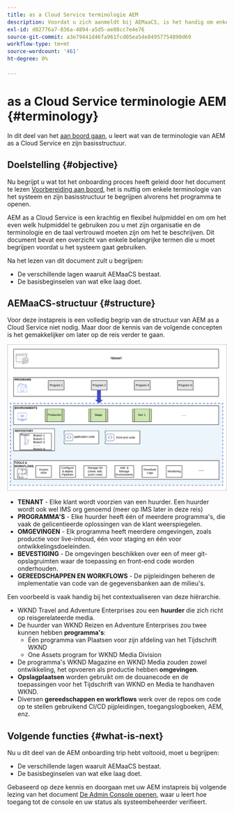 ```yaml
---
title: as a Cloud Service terminologie AEM
description: Voordat u zich aanmeldt bij AEMaaCS, is het handig om enkele terminologie van het systeem en de basisstructuur te begrijpen.
exl-id: d02776a7-836a-4894-a5d5-ae88cc7e4e76
source-git-commit: a3e79441d46fa961fcd05ea54e84957754890d69
workflow-type: tm+mt
source-wordcount: '461'
ht-degree: 0%

---
```


# as a Cloud Service terminologie AEM {#terminology}

In dit deel van het [aan boord gaan,](overview.md) u leert wat van de terminologie van AEM as a Cloud Service en zijn basisstructuur.

## Doelstelling {#objective}

Nu begrijpt u wat tot het onboarding proces heeft geleid door het document te lezen [Voorbereiding aan boord,](preparation.md) het is nuttig om enkele terminologie van het systeem en zijn basisstructuur te begrijpen alvorens het programma te openen.

AEM as a Cloud Service is een krachtig en flexibel hulpmiddel en om om het even welk hulpmiddel te gebruiken zou u met zijn organisatie en de terminologie en de taal vertrouwd moeten zijn om het te beschrijven. Dit document bevat een overzicht van enkele belangrijke termen die u moet begrijpen voordat u het systeem gaat gebruiken.

Na het lezen van dit document zult u begrijpen:

* De verschillende lagen waaruit AEMaaCS bestaat.
* De basisbeginselen van wat elke laag doet.

## AEMaaCS-structuur {#structure}

Voor deze instapreis is een volledig begrip van de structuur van AEM as a Cloud Service niet nodig. Maar door de kennis van de volgende concepten is het gemakkelijker om later op de reis verder te gaan.

![Cloud Manager-structuur](/help/journey-sites/quick-site/assets/cloud-manager-structure.png)

* **TENANT** - Elke klant wordt voorzien van een huurder. Een huurder wordt ook wel IMS org genoemd (meer op IMS later in deze reis)
* **PROGRAMMA&#39;S** - Elke huurder heeft één of meerdere programma&#39;s, die vaak de gelicentieerde oplossingen van de klant weerspiegelen.
* **OMGEVINGEN** - Elk programma heeft meerdere omgevingen, zoals productie voor live-inhoud, één voor staging en één voor ontwikkelingsdoeleinden.
* **BEVESTIGING** - De omgevingen beschikken over een of meer git-opslagruimten waar de toepassing en front-end code worden onderhouden.
* **GEREEDSCHAPPEN EN WORKFLOWS** - De pijpleidingen beheren de implementatie van code van de gegevensbanken aan de milieu&#39;s.

Een voorbeeld is vaak handig bij het contextualiseren van deze hiërarchie.

* WKND Travel and Adventure Enterprises zou een **huurder** die zich richt op reisgerelateerde media.
* De huurder van WKND Reizen en Adventure Enterprises zou twee kunnen hebben **programma&#39;s**:
   * Één programma van Plaatsen voor zijn afdeling van het Tijdschrift WKND
   * One Assets program for WKND Media Division
* De programma&#39;s WKND Magazine en WKND Media zouden zowel ontwikkeling, het opvoeren als productie hebben **omgevingen**.
* **Opslagplaatsen** worden gebruikt om de douanecode en de toepassingen voor het Tijdschrift van WKND en Media te handhaven WKND.
* Diversen **gereedschappen en workflows** werk over de repos om code op te stellen gebruikend CI/CD pijpleidingen, toegangslogboeken, AEM, enz.

## Volgende functies {#what-is-next}

Nu u dit deel van de AEM onboarding trip hebt voltooid, moet u begrijpen:

* De verschillende lagen waaruit AEMaaCS bestaat.
* De basisbeginselen van wat elke laag doet.

Gebaseerd op deze kennis en doorgaan met uw AEM instapreis bij volgende lezing van het document [De Admin Console openen](admin-console.md), waar u leert hoe toegang tot de console en uw status als systeembeheerder verifieert.
